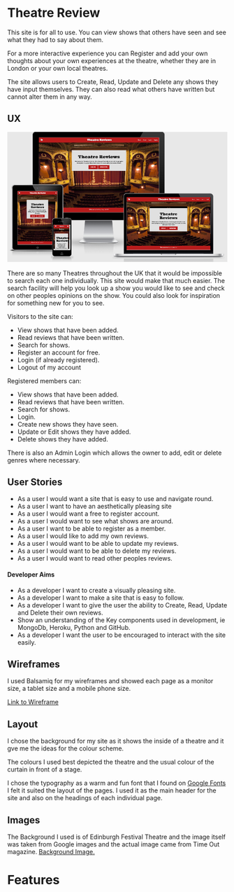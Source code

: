 # Theatre Review

This site is for all to use. You can view shows that others have seen and see what they had to say about them. 

For a more interactive experience you can Register and add your own thoughts about your own experiences at the theatre, whether they are in London or your own local theatres.

The site allows users to Create, Read, Update and Delete any shows they have input themselves. They can also read what others have written but cannot alter them in any way.

## UX

![alt text](static/images/screensizes.PNG)

There are so many Theatres throughout the UK that it would be impossible to search each one individually. This site would make that much easier. The search facility will help you look up a show you would like to see and check on other peoples opinions on the show. You could also look for inspiration for something new for you to see.

Visitors to the site can:

* View shows that have been added.
* Read reviews that have been written.
* Search for shows.
* Register an account for free.
* Login (if already registered).
* Logout of my account

Registered members can:

* View shows that have been added.
* Read reviews that have been written.
* Search for shows.
* Login.
* Create new shows they have seen.
* Update or Edit shows they have added.
* Delete shows they have added.

There is also an Admin Login which allows the owner to add, edit or delete genres where necessary.

## User Stories

* As a user I would want a site that is easy to use and navigate round.
* As a user I want to have an aesthetically pleasing site
* As a user I would want a free to register account.
* As a user I would want to see what shows are around.
* As a user I want to be able to register as a member.
* As a user I would like to add my own reviews.
* As a user I would want to be able to update my reviews.
* As a user I would want to be able to delete my reviews.
* As a user I would want to read other peoples reviews.

#### Developer Aims

* As a developer I want to create a visually pleasing site.
* As a developer I want to make a site that is easy to follow.
* As a developer I want to give the user the ability to Create, Read, Update and Delete their own reviews.
* Show an understanding of the Key components used in development, ie MongoDb, Heroku, Python and GitHub.
* As a developer I want the user to be encouraged to interact with the site easily.


## Wireframes

I used Balsamiq for my wireframes and showed each page as a monitor size, a tablet size and a mobile phone size. 

[Link to Wireframe](https://github.com/Craggy19/theatre_reviews/blob/master/static/images/theatre_wireframes.pdf)

## Layout

I chose the background for my site as it shows the inside of a theatre and it gve me the ideas for the colour scheme. 

The colours I used best depicted the theatre and the usual colour of the curtain in front of a stage.

I chose the typography as a warm and fun font that I found on [Google Fonts](https://fonts.google.com/)
I felt it suited the layout of the pages. I used it as the main header for the site and also on the headings of each individual page.

## Images

The Background I used is of Edinburgh Festival Theatre and the image itself was taken from Google images and the actual image came from Time Out magazine. [Background Image.](https://www.timeout.com/edinburgh/theatre/edinburgh-festivals-2015-theatre-reviews)


 # Features












